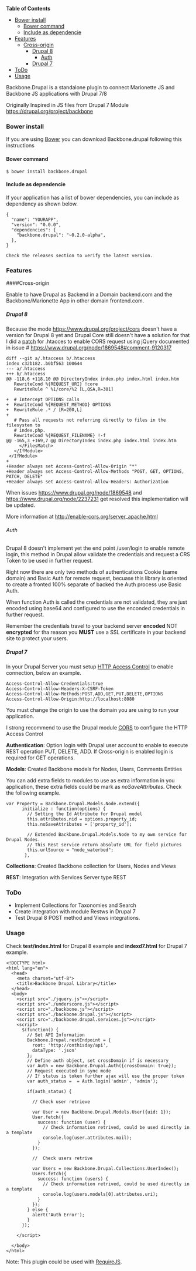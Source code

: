 <!-- START doctoc generated TOC please keep comment here to allow auto update -->
<!-- DON'T EDIT THIS SECTION, INSTEAD RE-RUN doctoc TO UPDATE -->
**Table of Contents**

- [Bower install](#bower-install)
  - [Bower command](#bower-command)
  - [Include as dependencie](#include-as-dependencie)
- [Features](#features)
  - [Cross-origin](#cross-origin)
    - [Drupal 8](#drupal-8)
      - [Auth](#auth)
    - [Drupal 7](#drupal-7)
- [ToDo](#todo)
- [Usage](#usage)

<!-- END doctoc generated TOC please keep comment here to allow auto update -->

Backbone.Drupal is a standalone plugin to connect Marionette JS and Backbone JS applications with Drupal 7/8

Originally Inspired in JS files from Drupal 7 Module <a href="https://drupal.org/project/backbone" target="_blank">https://drupal.org/project/backbone</a>

### Bower install

If you are using <a target="_blank" href="http://bower.io/">Bower</a> you can download Backbone.drupal following this instructions

#### Bower command

```
$ bower install backbone.drupal
```

#### Include as dependencie

If your application has a list of bower dependencies, you can include as dependency as shown below.

```
{
  "name": "YOURAPP",
  "version": "0.0.0",
  "dependencies": {
    "backbone.drupal": "~0.2.0-alpha",
  },
}

Check the releases section to verify the latest version.

```

### Features

####Cross-origin

Enable to have Drupal as Backend in a Domain backend.com and the Backbone/Marionette App in other domain frontend.com.

##### Drupal 8

Because the mode https://www.drupal.org/project/cors doesn't have a version for Drupal 8 yet and Drupal Core still doesn't have a solution for that I did a <a href="https://www.drupal.org/files/issues/core-cors-headers-1869548-26.patch">patch</a> for .htacces to enable CORS request using jQuery documented in issue # https://www.drupal.org/node/1869548#comment-9120317

```
diff --git a/.htaccess b/.htaccess
index c32b182..b0bf563 100644
--- a/.htaccess
+++ b/.htaccess
@@ -118,6 +118,10 @@ DirectoryIndex index.php index.html index.htm
   RewriteCond %{REQUEST_URI} !core
   RewriteRule ^ %1/core/%2 [L,QSA,R=301]

+  # Intercept OPTIONS calls
+  RewriteCond %{REQUEST_METHOD} OPTIONS
+  RewriteRule .* / [R=200,L]
+
   # Pass all requests not referring directly to files in the filesystem to
   # index.php.
   RewriteCond %{REQUEST_FILENAME} !-f
@@ -165,3 +169,7 @@ DirectoryIndex index.php index.html index.htm
     </FilesMatch>
   </IfModule>
 </IfModule>
+
+Header always set Access-Control-Allow-Origin "*"
+Header always set Access-Control-Allow-Methods "POST, GET, OPTIONS, PATCH, DELETE"
+Header always set Access-Control-Allow-Headers: Authorization
```
When issues https://www.drupal.org/node/1869548 and https://www.drupal.org/node/2237231 get resolved this implementation will be updated.

More information at http://enable-cors.org/server_apache.html

###### Auth

Drupal 8 doesn't implement yet the end point /user/login to enable remote login, this method in Drupal allow validate the credentials and request a CRS Token to be used in further request.

Right now there are only two methods of authentications Cookie (same domain) and Basic Auth for remote request, becuase this library is oriented to create a fronted 100% separate of backed the Auth process use Basic Auth.

When function Auth is called the credentials are not validated, they are just encoded using base64 and configured to use the enconded credentials in further request.

Remember the credentials travel to your backend server **encoded** NOT **encrypted** for tha reason you **MUST** use a SSL certificate in your backend site to protect your users.

##### Drupal 7

In your Drupal Server you must setup <a href="https://developer.mozilla.org/en-US/docs/Web/HTTP/Access_control_CORS" target="_blank">HTTP Access Control</a> to enable connection, below an example.

````
Access-Control-Allow-Credentials:true
Access-Control-Allow-Headers:X-CSRF-Token
Access-Control-Allow-Methods:POST,ADD,GET,PUT,DELETE,OPTIONS
Access-Control-Allow-Origin:http://localhost:8080
````

You must change the origin to use the domain you are using to run your application.

I strong recommend to use the Drupal module <a href="https://drupal.org/project/cors" target="_blank">CORS</a> to configure the HTTP Access Control

**Authentication**: Option login with Drupal user account to enable to execute REST operation PUT, DELETE, ADD. If Cross-origin is enabled login is required for GET operations.

**Models**: Created Backbone models for Nodes, Users, Comments Entities

You can add extra fields to modules to use as extra information in you application, these extra fields could be mark as *noSaveAttributes*. Check the following example.

````
var Property = Backbone.Drupal.Models.Node.extend({
      initialize : function(options) {
        // Setting the Id Attribute for Drupal model
        this.attributes.nid = options.property_id;
        this.noSaveAttributes = ['property_id'];

        // Extended Backbone.Drupal.Models.Node to my own service for Drupal Nodes.
        // This Rest service return absolute URL for field pictures
        this.urlSource = "node_waterbed";
       },
````

**Collections**: Created Backbone collection for Users, Nodes and Views

**REST**: Integration with Services Server type REST

### ToDo

<ul>
  <li>Implement Collections for Taxonomies and Search</li>
  <li>Create integration with module Restws in Drupal 7</li>
  <li>Test Drupal 8 POST method and Views integrations.</li>
</ul>

### Usage

Check **test/index.html** for Drupal 8 example and **indexd7.html** for  Drupal 7 example.

````
<!DOCTYPE html>
<html lang="en">
  <head>
    <meta charset="utf-8">
    <title>Backbone Drupal Library</title>
  </head>
  <body>
    <script src="./jquery.js"></script>
    <script src="./underscore.js"></script>
    <script src="./backbone.js"></script>
    <script src="./backbone.drupal.js"></script>
    <script src="./backbone.drupal.services.js"></script>
    <script>
      $(function() {
        // Set API Information
        Backbone.Drupal.restEndpoint = {
          root: 'http://onthisday/api',
          dataType: '.json'
        };
        // Define auth object, set crossDomain if is necessary
        var Auth = new Backbone.Drupal.Auth({crossDomain: true});
        // Request executed in sync mode
        // If status is token further ajax will use the proper token
        var auth_status =  = Auth.login('admin', 'admin');

        if(auth_status) {

          // Check user retrieve

          var User = new Backbone.Drupal.Models.User({uid: 1});
          User.fetch({
            success: function (user) {
              // Check information retrived, could be used directly in a template
              console.log(user.attributes.mail);
            }
          });

          //  Check users retrive

          var Users = new Backbone.Drupal.Collections.UserIndex();
          Users.fetch({
            success: function (users) {
              // Check information retrived, could be used directly in a template
              console.log(users.models[0].attributes.uri);
            }
          });
        } else {
          alert('Auth Error');
        }
      });

    </script>

  </body>
</html>

````

Note: This plugin could be used with <a href="requirejs.org" target="_blank">RequireJS</a>.
